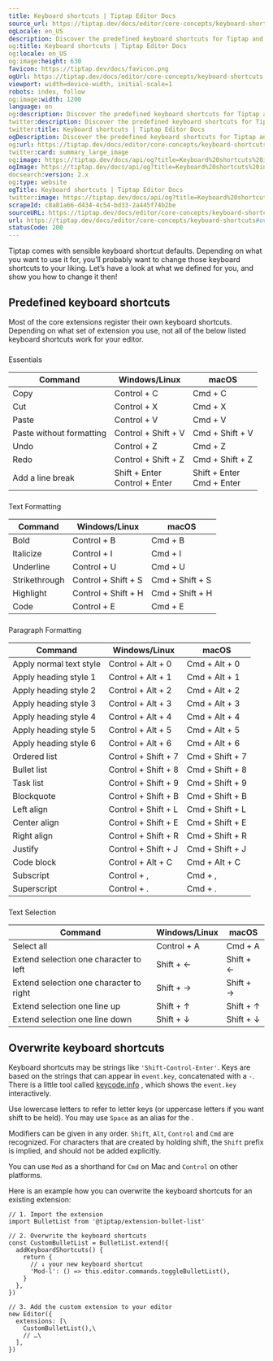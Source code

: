 ```yaml
---
title: Keyboard shortcuts | Tiptap Editor Docs
source_url: https://tiptap.dev/docs/editor/core-concepts/keyboard-shortcuts#overwrite-keyboard-shortcuts
ogLocale: en_US
description: Discover the predefined keyboard shortcuts for Tiptap and learn how to customize these shortcuts to fit your editing needs.
og:title: Keyboard shortcuts | Tiptap Editor Docs
og:locale: en_US
og:image:height: 630
favicon: https://tiptap.dev/docs/favicon.png
ogUrl: https://tiptap.dev/docs/editor/core-concepts/keyboard-shortcuts
viewport: width=device-width, initial-scale=1
robots: index, follow
og:image:width: 1200
language: en
og:description: Discover the predefined keyboard shortcuts for Tiptap and learn how to customize these shortcuts to fit your editing needs.
twitter:description: Discover the predefined keyboard shortcuts for Tiptap and learn how to customize these shortcuts to fit your editing needs.
twitter:title: Keyboard shortcuts | Tiptap Editor Docs
ogDescription: Discover the predefined keyboard shortcuts for Tiptap and learn how to customize these shortcuts to fit your editing needs.
og:url: https://tiptap.dev/docs/editor/core-concepts/keyboard-shortcuts
twitter:card: summary_large_image
og:image: https://tiptap.dev/docs/api/og?title=Keyboard%20shortcuts%20in%20Tiptap&category=Editor
ogImage: https://tiptap.dev/docs/api/og?title=Keyboard%20shortcuts%20in%20Tiptap&category=Editor
docsearch:version: 2.x
og:type: website
ogTitle: Keyboard shortcuts | Tiptap Editor Docs
twitter:image: https://tiptap.dev/docs/api/og?title=Keyboard%20shortcuts%20in%20Tiptap&category=Editor
scrapeId: c8a81a66-d434-4c54-bd33-2a445f74b2be
sourceURL: https://tiptap.dev/docs/editor/core-concepts/keyboard-shortcuts#overwrite-keyboard-shortcuts
url: https://tiptap.dev/docs/editor/core-concepts/keyboard-shortcuts#overwrite-keyboard-shortcuts
statusCode: 200
---
```


Tiptap comes with sensible keyboard shortcut defaults. Depending on what you want to use it for, you’ll probably want to change those keyboard shortcuts to your liking. Let’s have a look at what we defined for you, and show you how to change it then!

[](https://tiptap.dev/docs/editor/core-concepts/keyboard-shortcuts#predefined-keyboard-shortcuts)
Predefined keyboard shortcuts
-------------------------------------------------------------------------------------------------------------------------------

Most of the core extensions register their own keyboard shortcuts. Depending on what set of extension you use, not all of the below listed keyboard shortcuts work for your editor.

### [](https://tiptap.dev/docs/editor/core-concepts/keyboard-shortcuts#essentials)
Essentials

| Command | Windows/Linux | macOS |
| --- | --- | --- |
| Copy | Control + C | Cmd + C |
| Cut | Control + X | Cmd + X |
| Paste | Control + V | Cmd + V |
| Paste without formatting | Control + Shift + V | Cmd + Shift + V |
| Undo | Control + Z | Cmd + Z |
| Redo | Control + Shift + Z | Cmd + Shift + Z |
| Add a line break | Shift + Enter  <br>Control + Enter | Shift + Enter  <br>Cmd + Enter |

### [](https://tiptap.dev/docs/editor/core-concepts/keyboard-shortcuts#text-formatting)
Text Formatting

| Command | Windows/Linux | macOS |
| --- | --- | --- |
| Bold | Control + B | Cmd + B |
| Italicize | Control + I | Cmd + I |
| Underline | Control + U | Cmd + U |
| Strikethrough | Control + Shift + S | Cmd + Shift + S |
| Highlight | Control + Shift + H | Cmd + Shift + H |
| Code | Control + E | Cmd + E |

### [](https://tiptap.dev/docs/editor/core-concepts/keyboard-shortcuts#paragraph-formatting)
Paragraph Formatting

| Command | Windows/Linux | macOS |
| --- | --- | --- |
| Apply normal text style | Control + Alt + 0 | Cmd + Alt + 0 |
| Apply heading style 1 | Control + Alt + 1 | Cmd + Alt + 1 |
| Apply heading style 2 | Control + Alt + 2 | Cmd + Alt + 2 |
| Apply heading style 3 | Control + Alt + 3 | Cmd + Alt + 3 |
| Apply heading style 4 | Control + Alt + 4 | Cmd + Alt + 4 |
| Apply heading style 5 | Control + Alt + 5 | Cmd + Alt + 5 |
| Apply heading style 6 | Control + Alt + 6 | Cmd + Alt + 6 |
| Ordered list | Control + Shift + 7 | Cmd + Shift + 7 |
| Bullet list | Control + Shift + 8 | Cmd + Shift + 8 |
| Task list | Control + Shift + 9 | Cmd + Shift + 9 |
| Blockquote | Control + Shift + B | Cmd + Shift + B |
| Left align | Control + Shift + L | Cmd + Shift + L |
| Center align | Control + Shift + E | Cmd + Shift + E |
| Right align | Control + Shift + R | Cmd + Shift + R |
| Justify | Control + Shift + J | Cmd + Shift + J |
| Code block | Control + Alt + C | Cmd + Alt + C |
| Subscript | Control + , | Cmd + , |
| Superscript | Control + . | Cmd + . |

### [](https://tiptap.dev/docs/editor/core-concepts/keyboard-shortcuts#text-selection)
Text Selection

| Command | Windows/Linux | macOS |
| --- | --- | --- |
| Select all | Control + A | Cmd + A |
| Extend selection one character to left | Shift + ← | Shift + ← |
| Extend selection one character to right | Shift + → | Shift + → |
| Extend selection one line up | Shift + ↑ | Shift + ↑ |
| Extend selection one line down | Shift + ↓ | Shift + ↓ |

[](https://tiptap.dev/docs/editor/core-concepts/keyboard-shortcuts#overwrite-keyboard-shortcuts)
Overwrite keyboard shortcuts
-----------------------------------------------------------------------------------------------------------------------------

Keyboard shortcuts may be strings like `'Shift-Control-Enter'`. Keys are based on the strings that can appear in `event.key`, concatenated with a `-`. There is a little tool called [keycode.info](https://keycode.info/)
, which shows the `event.key` interactively.

Use lowercase letters to refer to letter keys (or uppercase letters if you want shift to be held). You may use `Space` as an alias for the .

Modifiers can be given in any order. `Shift`, `Alt`, `Control` and `Cmd` are recognized. For characters that are created by holding shift, the `Shift` prefix is implied, and should not be added explicitly.

You can use `Mod` as a shorthand for `Cmd` on Mac and `Control` on other platforms.

Here is an example how you can overwrite the keyboard shortcuts for an existing extension:

    // 1. Import the extension
    import BulletList from '@tiptap/extension-bullet-list'
    
    // 2. Overwrite the keyboard shortcuts
    const CustomBulletList = BulletList.extend({
      addKeyboardShortcuts() {
        return {
          // ↓ your new keyboard shortcut
          'Mod-l': () => this.editor.commands.toggleBulletList(),
        }
      },
    })
    
    // 3. Add the custom extension to your editor
    new Editor({
      extensions: [\
        CustomBulletList(),\
        // …\
      ],
    })